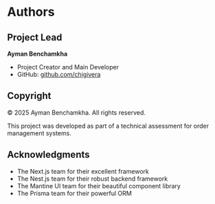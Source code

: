 # Authors

## Project Lead

**Ayman Benchamkha**

- Project Creator and Main Developer
- GitHub: [github.com/chigivera](https://github.com/chigivera)

## Copyright

© 2025 Ayman Benchamkha. All rights reserved.

This project was developed as part of a technical assessment for order management systems.

## Acknowledgments

- The Next.js team for their excellent framework
- The Nest.js team for their robust backend framework
- The Mantine UI team for their beautiful component library
- The Prisma team for their powerful ORM